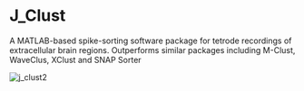 # J_Clust
A MATLAB-based spike-sorting software package for tetrode recordings of extracellular brain regions. Outperforms similar packages including M-Clust, WaveClus, XClust and SNAP Sorter

![j_clust2](https://user-images.githubusercontent.com/14895866/30189822-6bc536c6-9404-11e7-8c08-02670035f634.jpg)
